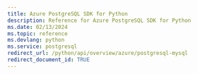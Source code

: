 ```yaml
---
title: Azure PostgreSQL SDK for Python
description: Reference for Azure PostgreSQL SDK for Python
ms.date: 02/13/2024
ms.topic: reference
ms.devlang: python
ms.service: postgresql
redirect_url: /python/api/overview/azure/postgresql-mysql
redirect_document_id: TRUE
---
```

